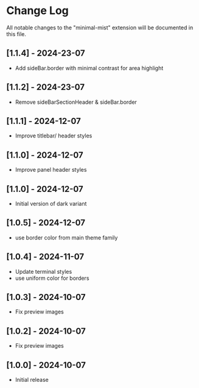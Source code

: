 # Change Log

All notable changes to the "minimal-mist" extension will be documented in this file.

## [1.1.4] - 2024-23-07

- Add sideBar.border with minimal contrast for area highlight

## [1.1.2] - 2024-23-07

- Remove sideBarSectionHeader & sideBar.border

## [1.1.1] - 2024-12-07

- Improve titlebar/ header styles

## [1.1.0] - 2024-12-07

- Improve panel header styles

## [1.1.0] - 2024-12-07

- Initial version of dark variant

## [1.0.5] - 2024-12-07

- use border color from main theme family

## [1.0.4] - 2024-11-07

- Update terminal styles
- use uniform color for borders

## [1.0.3] - 2024-10-07

- Fix preview images

## [1.0.2] - 2024-10-07

- Fix preview images

## [1.0.0] - 2024-10-07

- Initial release
